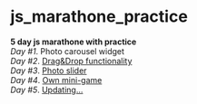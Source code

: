 # js_marathone_practice
<strong>5 day js marathone with practice</strong>
<br />
<em>Day #1</em>. <underline>Photo carousel widget</underline>
<br />
<em>Day #2</em>. <u>Drag&Drop functionality</u>
<br />
<em>Day #3</em>. <u>Photo slider</u>
<br />
<em>Day #4</em>. <u>Own mini-game</u>
<br />
<em>Day #5</em>. <u>Updating...</u>
